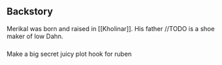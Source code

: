 ## Backstory

Merikal was born and raised in [[Kholinar]].
His father //TODO is a shoe maker of low Dahn.




###
Make a big secret juicy plot hook for ruben